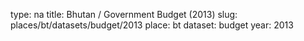 type: na
title: Bhutan / Government Budget (2013)
slug: places/bt/datasets/budget/2013
place: bt
dataset: budget
year: 2013
